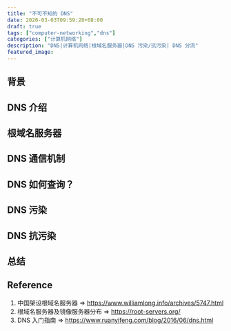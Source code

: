 ```yaml
---
title: "不可不知的 DNS"
date: 2020-03-03T09:59:28+08:00
draft: true
tags: ["computer-networking","dns"]
categories: ["计算机网络"]
description: "DNS|计算机网络|根域名服务器|DNS 污染/抗污染| DNS 分流"
featured_image: 
---
```


<!--more-->

## 背景

## DNS 介绍

## 根域名服务器

## DNS 通信机制

## DNS 如何查询？

## DNS 污染

## DNS 抗污染

## 总结

## Reference

1. 中国架设根域名服务器 => https://www.williamlong.info/archives/5747.html
2. 根域名服务器及镜像服务器分布 => https://root-servers.org/
3. DNS 入门指南 => https://www.ruanyifeng.com/blog/2016/06/dns.html
